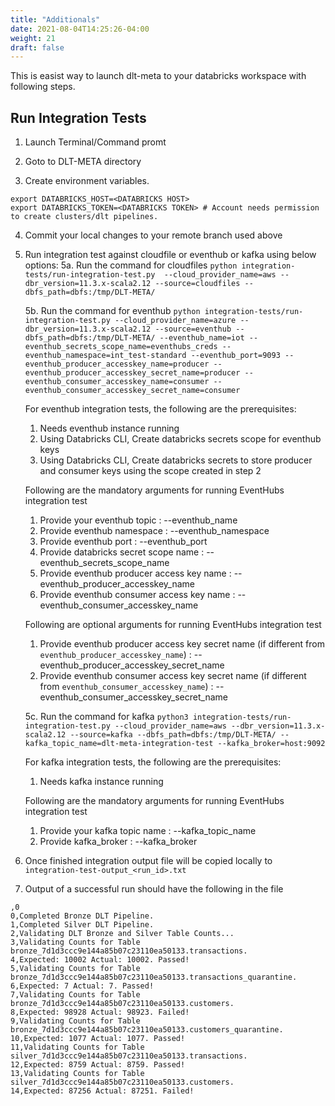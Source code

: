 ```yaml
---
title: "Additionals"
date: 2021-08-04T14:25:26-04:00
weight: 21
draft: false
---
```

 This is easist way to launch dlt-meta to your databricks workspace with following steps.

## Run Integration Tests
1. Launch Terminal/Command promt

2. Goto to DLT-META directory

3. Create environment variables.

```
export DATABRICKS_HOST=<DATABRICKS HOST>
export DATABRICKS_TOKEN=<DATABRICKS TOKEN> # Account needs permission to create clusters/dlt pipelines.
```

4. Commit your local changes to your remote branch used above

5. Run integration test against cloudfile or eventhub or kafka using below options:
    5a. Run the command for cloudfiles ```python integration-tests/run-integration-test.py  --cloud_provider_name=aws --dbr_version=11.3.x-scala2.12 --source=cloudfiles --dbfs_path=dbfs:/tmp/DLT-META/```

    5b. Run the command for eventhub ```python integration-tests/run-integration-test.py --cloud_provider_name=azure --dbr_version=11.3.x-scala2.12 --source=eventhub --dbfs_path=dbfs:/tmp/DLT-META/ --eventhub_name=iot --eventhub_secrets_scope_name=eventhubs_creds --eventhub_namespace=int_test-standard --eventhub_port=9093 --eventhub_producer_accesskey_name=producer --eventhub_producer_accesskey_secret_name=producer --eventhub_consumer_accesskey_name=consumer --eventhub_consumer_accesskey_secret_name=consumer```

    For eventhub integration tests, the following are the prerequisites:
    1. Needs eventhub instance running
    2. Using Databricks CLI, Create databricks secrets scope for eventhub keys
    3. Using Databricks CLI, Create databricks secrets to store producer and consumer keys using the scope created in step 2 

    Following are the mandatory arguments for running EventHubs integration test
    1. Provide your eventhub topic : --eventhub_name
    2. Provide eventhub namespace : --eventhub_namespace
    3. Provide eventhub port : --eventhub_port
    4. Provide databricks secret scope name : --eventhub_secrets_scope_name
    5. Provide eventhub producer access key name : --eventhub_producer_accesskey_name
    6. Provide eventhub consumer access key name : --eventhub_consumer_accesskey_name
    
    Following are optional arguments for running EventHubs integration test
    1. Provide eventhub producer access key secret name (if different from `eventhub_producer_accesskey_name`) : --eventhub_producer_accesskey_secret_name
    2. Provide eventhub consumer access key secret name (if different from `eventhub_consumer_accesskey_name`) : --eventhub_consumer_accesskey_secret_name


    5c. Run the command for kafka ```python3 integration-tests/run-integration-test.py --cloud_provider_name=aws --dbr_version=11.3.x-scala2.12 --source=kafka --dbfs_path=dbfs:/tmp/DLT-META/ --kafka_topic_name=dlt-meta-integration-test --kafka_broker=host:9092```

    For kafka integration tests, the following are the prerequisites:
    1. Needs kafka instance running

    Following are the mandatory arguments for running EventHubs integration test
    1. Provide your kafka topic name : --kafka_topic_name
    2. Provide kafka_broker : --kafka_broker

6. Once finished integration output file will be copied locally to 
```integration-test-output_<run_id>.txt```

7. Output of a successful run should have the following in the file 
```
,0
0,Completed Bronze DLT Pipeline.
1,Completed Silver DLT Pipeline.
2,Validating DLT Bronze and Silver Table Counts...
3,Validating Counts for Table bronze_7d1d3ccc9e144a85b07c23110ea50133.transactions.
4,Expected: 10002 Actual: 10002. Passed!
5,Validating Counts for Table bronze_7d1d3ccc9e144a85b07c23110ea50133.transactions_quarantine.
6,Expected: 7 Actual: 7. Passed!
7,Validating Counts for Table bronze_7d1d3ccc9e144a85b07c23110ea50133.customers.
8,Expected: 98928 Actual: 98923. Failed!
9,Validating Counts for Table bronze_7d1d3ccc9e144a85b07c23110ea50133.customers_quarantine.
10,Expected: 1077 Actual: 1077. Passed!
11,Validating Counts for Table silver_7d1d3ccc9e144a85b07c23110ea50133.transactions.
12,Expected: 8759 Actual: 8759. Passed!
13,Validating Counts for Table silver_7d1d3ccc9e144a85b07c23110ea50133.customers.
14,Expected: 87256 Actual: 87251. Failed!
```
